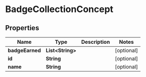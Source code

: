 
# BadgeCollectionConcept

## Properties
Name | Type | Description | Notes
------------ | ------------- | ------------- | -------------
**badgeEarned** | **List&lt;String&gt;** |  |  [optional]
**id** | **String** |  |  [optional]
**name** | **String** |  |  [optional]



